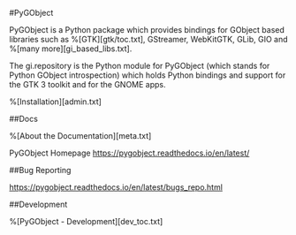 

#PyGObject


PyGObject is a Python package which provides bindings for GObject based libraries such as %[GTK][gtk/toc.txt], GStreamer, WebKitGTK, GLib, GIO and %[many more][gi_based_libs.txt].


The gi.repository is the Python module for PyGObject (which stands for Python GObject introspection) which holds Python bindings and support for the GTK 3 toolkit and for the GNOME apps.

%[Installation][admin.txt]

##Docs

%[About the Documentation][meta.txt]

PyGObject Homepage
https://pygobject.readthedocs.io/en/latest/


##Bug Reporting

https://pygobject.readthedocs.io/en/latest/bugs_repo.html


##Development

%[PyGObject - Development][dev_toc.txt]
